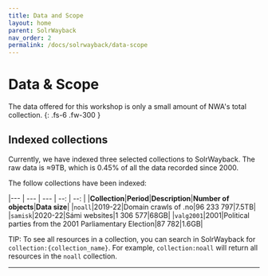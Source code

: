 ```yaml
---
title: Data and Scope
layout: home
parent: SolrWayback
nav_order: 2
permalink: /docs/solrwayback/data-scope
---
```


# Data & Scope

The data offered for this workshop is only a small amount of NWA's total collection.
{: .fs-6 .fw-300 }

## Indexed collections
Currently, we have indexed three selected collections to SolrWayback. The raw data is ≈9TB, which is 0.45% of all the data recorded since 2000.

The follow collections have been indexed:

|--- | --- | --- | --: | --: |
|**Collection**|**Period**|**Description**|**Number of objects**|**Data size**|
|`noall`|2019-22|Domain crawls of .no|96 233 797|7.5TB|
|`samisk`|2020-22|Sámi websites|1 306 577|68GB|
|`valg2001`|2001|Political parties from the 2001 Parliamentary Election|87 782|1.6GB|


TIP: To see all resources in a collection, you can search in SolrWayback for `collection:{collection_name}`. For example, `collection:noall` will return all resources in the `noall` collection.

----

[^1]: SolrWayback is open source and available through [GitHub](https://github.com/netarchivesuite/solrwayback/).
